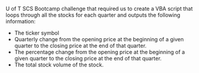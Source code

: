 U of T SCS Bootcamp challenge that required us to create a VBA script that loops through all the stocks for each quarter and outputs the following information:
- The ticker symbol
- Quarterly change from the opening price at the beginning of a given quarter to the closing price at the end of that quarter.
- The percentage change from the opening price at the beginning of a given quarter to the closing price at the end of that quarter.
- The total stock volume of the stock.

